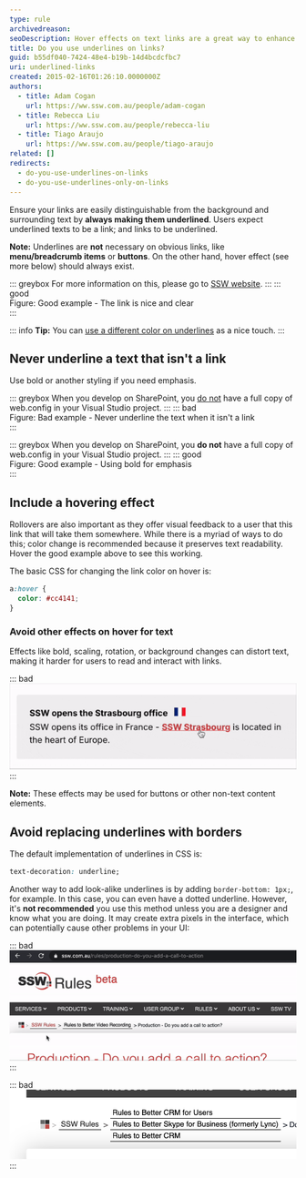 ```yaml
---
type: rule
archivedreason:
seoDescription: Hover effects on text links are a great way to enhance user experience and make your website more interactive.
title: Do you use underlines on links?
guid: b55df040-7424-48e4-b19b-14d4bcdcfbc7
uri: underlined-links
created: 2015-02-16T01:26:10.0000000Z
authors:
  - title: Adam Cogan
    url: https://ww.ssw.com.au/people/adam-cogan
  - title: Rebecca Liu
    url: https://ww.ssw.com.au/people/rebecca-liu
  - title: Tiago Araujo
    url: https://ww.ssw.com.au/people/tiago-araujo
related: []
redirects:
  - do-you-use-underlines-on-links
  - do-you-use-underlines-only-on-links
---
```


Ensure your links are easily distinguishable from the background and surrounding text by **always making them underlined**. Users expect underlined texts to be a link; and links to be underlined.

<!--endintro-->

**Note:** Underlines are **not** necessary on obvious links, like **menu/breadcrumb items** or **buttons**. On the other hand, hover effect (see more below) should always exist.

::: greybox
For more information on this, please go to [SSW website](https://www.ssw.com.au).
:::
::: good  
Figure: Good example - The link is nice and clear  
:::

::: info
**Tip:** You can [use a different color on underlines](https://www.w3schools.com/cssref/css3_pr_text-decoration-color.asp) as a nice touch.
:::

## Never underline a text that isn't a link

Use bold or another styling if you need emphasis.

::: greybox
When you develop on SharePoint, you <u>do not</u> have a full copy of web.config in your Visual Studio project.
:::
::: bad  
Figure: Bad example - Never underline the text when it isn't a link  
:::

::: greybox
When you develop on SharePoint, you **do not** have a full copy of web.config in your Visual Studio project.
:::
::: good  
Figure: Good example - Using bold for emphasis  
:::

## Include a hovering effect

Rollovers are also important as they offer visual feedback to a user that this link that will take them somewhere. While there is a myriad of ways to do this; color change is recommended because it preserves text readability. Hover the good example above to see this working.

The basic CSS for changing the link color on hover is:

```css
a:hover {
  color: #cc4141;
}
```

### Avoid other effects on hover for text

Effects like bold, scaling, rotation, or background changes can distort text, making it harder for users to read and interact with links.

::: bad
![Figure: Bad example - Using bold on hovering may cause a text shift](bad-example-bold-hover.gif)
:::

**Note:** These effects may be used for buttons or other non-text content elements.

## Avoid replacing underlines with borders

The default implementation of underlines in CSS is:

```css
text-decoration: underline;
```

Another way to add look-alike underlines is by adding `border-bottom: 1px;`, for example. In this case, you can even have a dotted underline. However, it's **not recommended** you use this method unless you are a designer and know what you are doing. It may create extra pixels in the interface, which can potentially cause other problems in your UI:

::: bad  
![Figure: Bad example - The different border size pushes the content down](border-problem-1.gif)  
:::

::: bad  
![Figure: Bad example - Borders going over the text area](border-problem-2.png)  
:::
